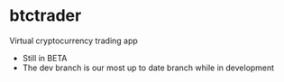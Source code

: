 # btctrader
Virtual cryptocurrency trading app

- Still in BETA
- The dev branch is our most up to date branch while in development
